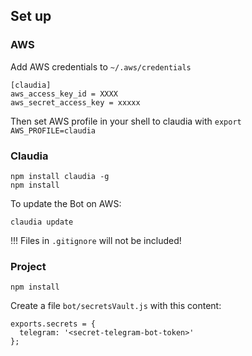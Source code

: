 
## Set up

### AWS
Add AWS credentials to `~/.aws/credentials`
```
[claudia]
aws_access_key_id = XXXX
aws_secret_access_key = xxxxx
```
Then set AWS profile in your shell to claudia with `export AWS_PROFILE=claudia`

### Claudia
```
npm install claudia -g
npm install
```
To update the Bot on AWS:
```
claudia update
```
!!! Files in `.gitignore` will not be included!

### Project
```
npm install
```

Create a file `bot/secretsVault.js` with this content:
```
exports.secrets = {
  telegram: '<secret-telegram-bot-token>'
};
```
